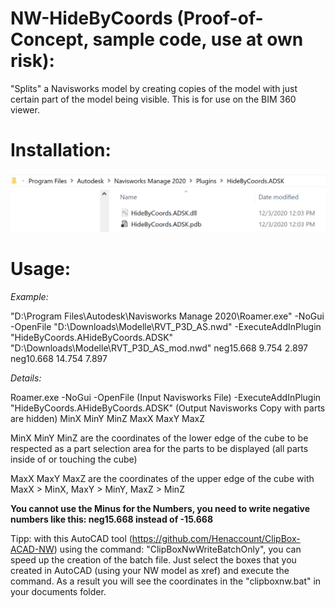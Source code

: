 # NW-HideByCoords (Proof-of-Concept, sample code, use at own risk):
"Splits" a Navisworks model by creating copies of the model with just certain part of the model being visible. This is for use on the BIM 360 viewer.

# Installation:
<img src="./HideByCoordsInstall.png" width=600>

# Usage:

<i>Example:</i>

"D:\Program Files\Autodesk\Navisworks Manage 2020\Roamer.exe" -NoGui -OpenFile "D:\Downloads\Modelle\RVT_P3D_AS.nwd" -ExecuteAddInPlugin "HideByCoords.AHideByCoords.ADSK" "D:\Downloads\Modelle\RVT_P3D_AS_mod.nwd" neg15.668 9.754 2.897 neg10.668 14.754 7.897

<i>Details:</i>

Roamer.exe -NoGui -OpenFile (Input Navisworks File) -ExecuteAddInPlugin "HideByCoords.AHideByCoords.ADSK" (Output Navisworks Copy with parts are hidden) MinX MinY MinZ MaxX MaxY MaxZ

MinX MinY MinZ are the coordinates of the lower edge of the cube to be respected as a part selection area for the parts to be displayed (all parts inside of or touching the cube)

MaxX MaxY MaxZ are the coordinates of the upper edge of the cube with MaxX > MinX, MaxY > MinY, MaxZ > MinZ

<b>You cannot use the Minus for the Numbers, you need to write negative numbers like this: neg15.668 instead of -15.668</b>

Tipp: with this AutoCAD tool (https://github.com/Henaccount/ClipBox-ACAD-NW) using the command: "ClipBoxNwWriteBatchOnly", you can speed up the creation of the batch file. Just select the boxes that you created in AutoCAD (using your NW model as xref) and execute the command. As a result you will see the coordinates in the "clipboxnw.bat" in your documents folder.
